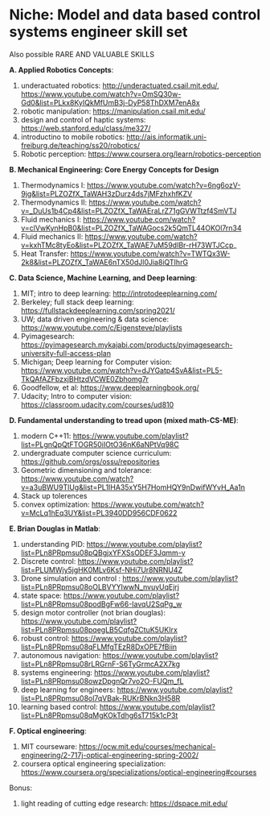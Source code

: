 # Niche: Model and data based control systems engineer skill set
Also possible RARE AND VALUABLE SKILLS

**A. Applied Robotics Concepts**:
1. underactuated robotics: http://underactuated.csail.mit.edu/, https://www.youtube.com/watch?v=OmSQ30w-Gd0&list=PLkx8KyIQkMfUmB3j-DyP58ThDXM7enA8x
2. robotic manipulation: https://manipulation.csail.mit.edu/
3. design and control of haptic systems: https://web.stanford.edu/class/me327/
4. introductino to mobile robotics: http://ais.informatik.uni-freiburg.de/teaching/ss20/robotics/
5. Robotic perception: https://www.coursera.org/learn/robotics-perception

**B. Mechanical Engineering: Core Energy Concepts for Design**
1. Thermodynamics I: https://www.youtube.com/watch?v=6ng6ozV-9jg&list=PLZOZfX_TaWAH3zDurz4ds7jMFzhxhfKZV
2. Thermodynamics II: https://www.youtube.com/watch?v=_DuUs1b4Cp4&list=PLZOZfX_TaWAEraLrZ71gGVWTtzf4SmVTJ
3. Fluid mechanics I: https://www.youtube.com/watch?v=clVwKynHpB0&list=PLZOZfX_TaWAGocs2k5QmTL44OKOl7rn34
4. Fluid mechanics II: https://www.youtube.com/watch?v=kxhTMc8tyEo&list=PLZOZfX_TaWAE7uM59dIBr-rH73WTJCcp_
5. Heat Transfer: https://www.youtube.com/watch?v=TWTQx3W-2k8&list=PLZOZfX_TaWAE6nTX50dJl0Jia8iQTIhrG

**C. Data Science, Machine Learning, and Deep learning**:
1.  MIT; intro to deep learning: http://introtodeeplearning.com/
2.  Berkeley; full stack deep learning: https://fullstackdeeplearning.com/spring2021/
3.  UW; data driven engineering & data science: https://www.youtube.com/c/Eigensteve/playlists
4.  Pyimagesearch: https://pyimagesearch.mykajabi.com/products/pyimagesearch-university-full-access-plan
5.  Michigan; Deep learning for Computer vision: https://www.youtube.com/watch?v=dJYGatp4SvA&list=PL5-TkQAfAZFbzxjBHtzdVCWE0Zbhomg7r
6.  Goodfellow, et al: https://www.deeplearningbook.org/
7.  Udacity; Intro to computer vision: https://classroom.udacity.com/courses/ud810

**D. Fundamental understanding to tread upon (mixed math-CS-ME)**:
1. modern C++11: https://www.youtube.com/playlist?list=PLgnQpQtFTOGR50iIOtO36nK6aNPtVq98C
2. undergraduate computer science curriculum: https://github.com/orgs/ossu/repositories
3. Geometric dimensioning and tolerance: https://www.youtube.com/watch?v=a3uBWU9TlUg&list=PL1IHA35xY5H7HomHQY9nDwifWYvH_Aa1n
4. Stack up tolerences
5. convex optimization: https://www.youtube.com/watch?v=McLq1hEq3UY&list=PL3940DD956CDF0622

**E. Brian Douglas in Matlab**:
1. understanding PID: https://www.youtube.com/playlist?list=PLn8PRpmsu08pQBgjxYFXSsODEF3Jqmm-y
2. Discrete control: https://www.youtube.com/playlist?list=PLUMWjy5jgHK0MLv6Ksf-NHi7Ur8NRNU4Z
3. Drone simulation and control : https://www.youtube.com/playlist?list=PLn8PRpmsu08oOLBVYYIwwN_nvuyUqEjrj
4. state space: https://www.youtube.com/playlist?list=PLn8PRpmsu08podBgFw66-IavqU2SqPg_w
5. design motor controller (not brian douglas): https://www.youtube.com/playlist?list=PLn8PRpmsu08pqegLB5CqfgZCtuK5UKIrx
6. robust control: https://www.youtube.com/playlist?list=PLn8PRpmsu08qFLMfgTEzR8DxOPE7fBiin
7. autonomous navigation: https://www.youtube.com/playlist?list=PLn8PRpmsu08rLRGrnF-S6TyGrmcA2X7kg
8. systems engineering: https://www.youtube.com/playlist?list=PLn8PRpmsu08owzDpgnQr7vo2O-FUQm_fL
9. deep learning for engineers: https://www.youtube.com/playlist?list=PLn8PRpmsu08ol7qVBak-RUKrBNkn3H58R
10. learning based control: https://www.youtube.com/playlist?list=PLn8PRpmsu08qMgKOkTdhg6sT715k1cP3t

**F. Optical engineering**:
1. MIT courseware: https://ocw.mit.edu/courses/mechanical-engineering/2-717j-optical-engineering-spring-2002/
2. coursera optical engineering specialization: https://www.coursera.org/specializations/optical-engineering#courses

Bonus: 
1. light reading of cutting edge research: https://dspace.mit.edu/

